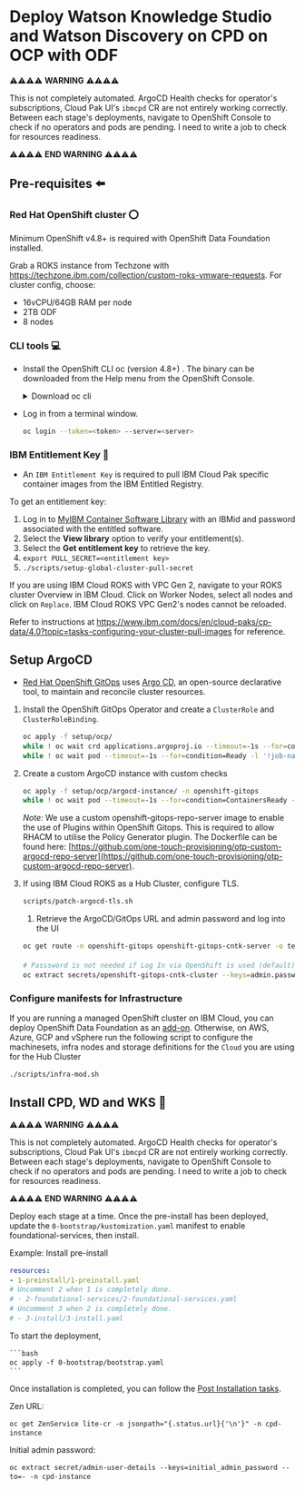 # Deploy Watson Knowledge Studio and Watson Discovery on CPD on OCP with ODF

⚠️⚠️⚠️⚠️ **WARNING** ⚠️⚠️⚠️⚠️

This is not completely automated. ArgoCD Health checks for operator's subscriptions, Cloud Pak UI's `ibmcpd` CR are not entirely working correctly. Between each stage's deployments, navigate to OpenShift Console to check if no operators and pods are pending. I need to write a job to check for resources readiness.

⚠️⚠️⚠️⚠️ **END WARNING** ⚠️⚠️⚠️⚠️

## Pre-requisites ⬅️

### Red Hat OpenShift cluster ⭕

Minimum OpenShift v4.8+ is required with OpenShift Data Foundation installed.

Grab a ROKS instance from Techzone with https://techzone.ibm.com/collection/custom-roks-vmware-requests. For cluster config, choose:

- 16vCPU/64GB RAM per node
- 2TB ODF
- 8 nodes


### CLI tools 💻

- Install the OpenShift CLI oc (version 4.8+) .  The binary can be downloaded from the Help menu from the OpenShift Console.

    <details>
    <summary>Download oc cli</summary>

    ![oc cli](doc/images/oc-cli.png)
    </details>
    
- Log in from a terminal window.

    ```bash
    oc login --token=<token> --server=<server>
    ```

### IBM Entitlement Key 🔑

- An `IBM Entitlement Key` is required to pull IBM Cloud Pak specific container images from the IBM Entitled Registry.

To get an entitlement key:

1. Log in to [MyIBM Container Software Library](https://myibm.ibm.com/products-services/containerlibrary) with an IBMid and password associated with the entitled software.  
2. Select the **View library** option to verify your entitlement(s).
3. Select the **Get entitlement key** to retrieve the key.
4. `export PULL_SECRET=<entitlement key>`
5. `./scripts/setup-global-cluster-pull-secret`

If you are using IBM Cloud ROKS with VPC Gen 2, navigate to your ROKS cluster Overview in IBM Cloud. Click on Worker Nodes, select all nodes and click on `Replace`. IBM Cloud ROKS VPC Gen2's nodes cannot be reloaded.

Refer to instructions at https://www.ibm.com/docs/en/cloud-paks/cp-data/4.0?topic=tasks-configuring-your-cluster-pull-images for reference.

## Setup ArgoCD


- [Red Hat OpenShift GitOps](https://docs.openshift.com/container-platform/4.8/cicd/gitops/understanding-openshift-gitops.html) uses [Argo CD](https://argoproj.github.io/argo-cd/), an open-source declarative tool, to maintain and reconcile cluster resources.

1. Install the OpenShift GitOps Operator and create a `ClusterRole` and `ClusterRoleBinding`.  

    ```bash
    oc apply -f setup/ocp/
    while ! oc wait crd applications.argoproj.io --timeout=-1s --for=condition=Established  2>/dev/null; do sleep 30; done
    while ! oc wait pod --timeout=-1s --for=condition=Ready -l '!job-name' -n openshift-gitops > /dev/null; do sleep 30; done
    ```

2. Create a custom ArgoCD instance with custom checks

    ```bash
    oc apply -f setup/ocp/argocd-instance/ -n openshift-gitops
    while ! oc wait pod --timeout=-1s --for=condition=ContainersReady -l app.kubernetes.io/name=openshift-gitops-cntk-server -n openshift-gitops > /dev/null; do sleep 30; done
    ```

    *Note:* We use a custom openshift-gitops-repo-server image to enable the use of Plugins within OpenShift Gitops. This is required to allow RHACM to utilise the Policy Generator plugin. The Dockerfile can be found here: [https://github.com/one-touch-provisioning/otp-custom-argocd-repo-server](https://github.com/one-touch-provisioning/otp-custom-argocd-repo-server).

4. If using IBM Cloud ROKS as a Hub Cluster, configure TLS.

    ```bash
    scripts/patch-argocd-tls.sh
    ```
    1. Retrieve the ArgoCD/GitOps URL and admin password and log into the UI

    ```bash
    oc get route -n openshift-gitops openshift-gitops-cntk-server -o template --template='https://{{.spec.host}}'
    
    # Passsword is not needed if Log In via OpenShift is used (default)
    oc extract secrets/openshift-gitops-cntk-cluster --keys=admin.password -n openshift-gitops --to=-
    ```

### Configure manifests for Infrastructure

If you are running a managed OpenShift cluster on IBM Cloud, you can deploy OpenShift Data Foundation as an [add-on](https://cloud.ibm.com/docs/openshift?topic=openshift-ocs-storage-prep#odf-deploy-options). Otherwise, on AWS, Azure, GCP and vSphere run the following script to configure the machinesets, infra nodes and storage definitions for the `Cloud` you are using for the Hub Cluster

   ```bash
   ./scripts/infra-mod.sh
   ```

## Install CPD, WD and WKS 🥾

⚠️⚠️⚠️⚠️ **WARNING** ⚠️⚠️⚠️⚠️

This is not completely automated. ArgoCD Health checks for operator's subscriptions, Cloud Pak UI's `ibmcpd` CR are not entirely working correctly. Between each stage's deployments, navigate to OpenShift Console to check if no operators and pods are pending. I need to write a job to check for resources readiness.

⚠️⚠️⚠️⚠️ **END WARNING** ⚠️⚠️⚠️⚠️

Deploy each stage at a time. Once the pre-install has been deployed, update the `0-bootstrap/kustomization.yaml` manifest to enable foundational-services, then install.

Example: Install pre-install

   ```yaml
   resources:
   - 1-preinstall/1-preinstall.yaml
   # Uncomment 2 when 1 is completely done.
   # - 2-foundational-services/2-foundational-services.yaml
   # Uncomment 3 when 2 is completely done.
   # - 3-install/3-install.yaml
   ```

To start the deployment,

    ```bash
    oc apply -f 0-bootstrap/bootstrap.yaml
    ```

Once installation is completed, you can follow the [Post Installation tasks](https://www.ibm.com/docs/en/cloud-paks/cp-data/4.0?topic=installing-post-installation-tasks).

Zen URL:

```
oc get ZenService lite-cr -o jsonpath="{.status.url}{'\n'}" -n cpd-instance
```

Initial admin password:

```
oc extract secret/admin-user-details --keys=initial_admin_password --to=- -n cpd-instance
```
